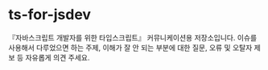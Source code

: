 # ts-for-jsdev
『자바스크립트 개발자를 위한 타입스크립트』 커뮤니케이션용 저장소입니다. 이슈를 사용해서 다루었으면 하는 주제, 이해가 잘 안 되는 부분에 대한 질문, 오류 및 오탈자 제보 등 자유롭게 의견 주세요.
